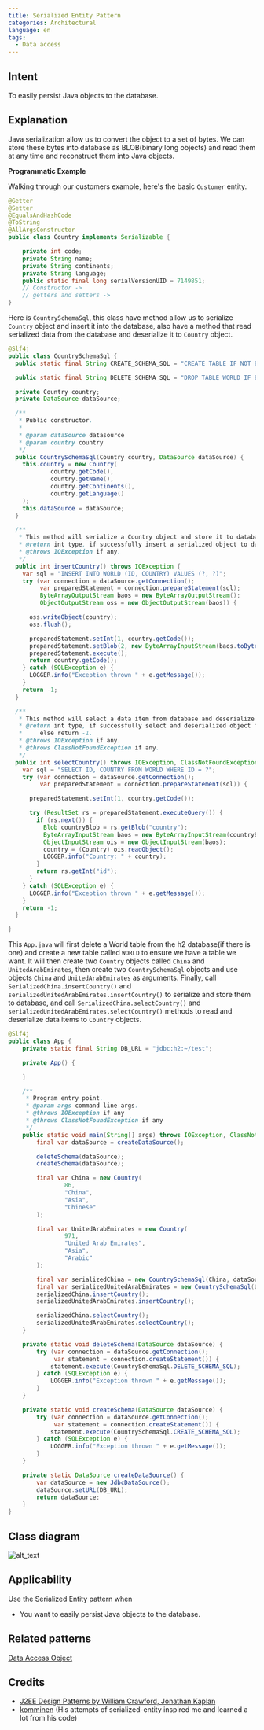 ```yaml
---
title: Serialized Entity Pattern
categories: Architectural
language: en
tags:
  - Data access
---
```



## Intent

To easily persist Java objects to the database.

## Explanation
Java serialization allow us to convert the object to a set of bytes. We can store these bytes into database as 
BLOB(binary long objects) and read them at any time and reconstruct them into Java objects.


**Programmatic Example**

Walking through our customers example, here's the basic `Customer` entity.

```java
@Getter
@Setter
@EqualsAndHashCode
@ToString
@AllArgsConstructor
public class Country implements Serializable {

    private int code;
    private String name;
    private String continents;
    private String language;
    public static final long serialVersionUID = 7149851;
    // Constructor ->
    // getters and setters -> 
}

```
Here is `CountrySchemaSql`, this class have method allow us to serialize `Country` object and insert it into the 
database, also have a method that read serialized data from the database and deserialize it to `Country` object. 

```java
@Slf4j
public class CountrySchemaSql {
  public static final String CREATE_SCHEMA_SQL = "CREATE TABLE IF NOT EXISTS WORLD (ID INT PRIMARY KEY, COUNTRY BLOB)";

  public static final String DELETE_SCHEMA_SQL = "DROP TABLE WORLD IF EXISTS";

  private Country country;
  private DataSource dataSource;

  /**
   * Public constructor.
   *
   * @param dataSource datasource
   * @param country country
   */
  public CountrySchemaSql(Country country, DataSource dataSource) {
    this.country = new Country(
            country.getCode(),
            country.getName(),
            country.getContinents(),
            country.getLanguage()
    );
    this.dataSource = dataSource;
  }

  /**
   * This method will serialize a Country object and store it to database.
   * @return int type, if successfully insert a serialized object to database then return country code, else return -1.
   * @throws IOException if any.
   */
  public int insertCountry() throws IOException {
    var sql = "INSERT INTO WORLD (ID, COUNTRY) VALUES (?, ?)";
    try (var connection = dataSource.getConnection();
         var preparedStatement = connection.prepareStatement(sql);
         ByteArrayOutputStream baos = new ByteArrayOutputStream();
         ObjectOutputStream oss = new ObjectOutputStream(baos)) {

      oss.writeObject(country);
      oss.flush();

      preparedStatement.setInt(1, country.getCode());
      preparedStatement.setBlob(2, new ByteArrayInputStream(baos.toByteArray()));
      preparedStatement.execute();
      return country.getCode();
    } catch (SQLException e) {
      LOGGER.info("Exception thrown " + e.getMessage());
    }
    return -1;
  }

  /**
   * This method will select a data item from database and deserialize it.
   * @return int type, if successfully select and deserialized object from database then return country code,
   *     else return -1.
   * @throws IOException if any.
   * @throws ClassNotFoundException if any.
   */
  public int selectCountry() throws IOException, ClassNotFoundException {
    var sql = "SELECT ID, COUNTRY FROM WORLD WHERE ID = ?";
    try (var connection = dataSource.getConnection();
         var preparedStatement = connection.prepareStatement(sql)) {

      preparedStatement.setInt(1, country.getCode());

      try (ResultSet rs = preparedStatement.executeQuery()) {
        if (rs.next()) {
          Blob countryBlob = rs.getBlob("country");
          ByteArrayInputStream baos = new ByteArrayInputStream(countryBlob.getBytes(1, (int) countryBlob.length()));
          ObjectInputStream ois = new ObjectInputStream(baos);
          country = (Country) ois.readObject();
          LOGGER.info("Country: " + country);
        }
        return rs.getInt("id");
      }
    } catch (SQLException e) {
      LOGGER.info("Exception thrown " + e.getMessage());
    }
    return -1;
  }

}
```

This `App.java` will first delete a World table from the h2 database(if there is one) and create a new table called 
`WORLD` to ensure we have a table we want. 
It will then create two `Country` objects called `China` and `UnitedArabEmirates`, then create two `CountrySchemaSql` 
objects and use objects `China` and  `UnitedArabEmirates` as arguments. 
Finally, call `SerializedChina.insertCountry()` and `serializedUnitedArabEmirates.insertCountry()` to serialize and 
store them to database, and call `SerializedChina.selectCountry()` and `serializedUnitedArabEmirates.selectCountry()`
methods to read and deserialize data items to `Country` objects.

```java
@Slf4j
public class App {
    private static final String DB_URL = "jdbc:h2:~/test";

    private App() {

    }

    /**
     * Program entry point.
     * @param args command line args.
     * @throws IOException if any
     * @throws ClassNotFoundException if any
     */
    public static void main(String[] args) throws IOException, ClassNotFoundException {
        final var dataSource = createDataSource();

        deleteSchema(dataSource);
        createSchema(dataSource);

        final var China = new Country(
                86,
                "China",
                "Asia",
                "Chinese"
        );

        final var UnitedArabEmirates = new Country(
                971,
                "United Arab Emirates",
                "Asia",
                "Arabic"
        );

        final var serializedChina = new CountrySchemaSql(China, dataSource);
        final var serializedUnitedArabEmirates = new CountrySchemaSql(UnitedArabEmirates, dataSource);
        serializedChina.insertCountry();
        serializedUnitedArabEmirates.insertCountry();

        serializedChina.selectCountry();
        serializedUnitedArabEmirates.selectCountry();
    }

    private static void deleteSchema(DataSource dataSource) {
        try (var connection = dataSource.getConnection();
             var statement = connection.createStatement()) {
            statement.execute(CountrySchemaSql.DELETE_SCHEMA_SQL);
        } catch (SQLException e) {
            LOGGER.info("Exception thrown " + e.getMessage());
        }
    }

    private static void createSchema(DataSource dataSource) {
        try (var connection = dataSource.getConnection();
             var statement = connection.createStatement()) {
            statement.execute(CountrySchemaSql.CREATE_SCHEMA_SQL);
        } catch (SQLException e) {
            LOGGER.info("Exception thrown " + e.getMessage());
        }
    }

    private static DataSource createDataSource() {
        var dataSource = new JdbcDataSource();
        dataSource.setURL(DB_URL);
        return dataSource;
    }
}
```

## Class diagram
![alt_text](./etc/class_diagram.urm.png "Serialized Entity")

## Applicability

Use the Serialized Entity pattern when

* You want to easily persist Java objects to the database.

## Related patterns
[Data Access Object](https://github.com/iluwatar/java-design-patterns/tree/master/dao)

## Credits

* [J2EE Design Patterns by William Crawford, Jonathan Kaplan](https://www.oreilly.com/library/view/j2ee-design-patterns/0596004273/re21.html)
* [komminen](https://github.com/komminen/java-design-patterns) (His attempts of serialized-entity inspired me and learned a lot from his code)
